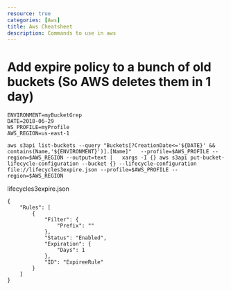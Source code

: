 ```yaml
---
resource: true
categories: [Aws]
title: Aws Cheatsheet
description: Commands to use in aws
---
```


# Add expire policy to a bunch of old buckets (So AWS deletes them in 1 day)

```
ENVIRONMENT=myBucketGrep
DATE=2018-06-29
WS_PROFILE=myProfile
AWS_REGION=us-east-1
```

```
aws s3api list-buckets --query "Buckets[?CreationDate<='${DATE}' && contains(Name,'${ENVIRONMENT}')].[Name]"   --profile=$AWS_PROFILE --region=$AWS_REGION --output=text |   xargs -I {} aws s3api put-bucket-lifecycle-configuration --bucket {} --lifecycle-configuration file://lifecycles3expire.json --profile=$AWS_PROFILE --region=$AWS_REGION
```

lifecycles3expire.json
```
{
    "Rules": [
        {
            "Filter": {
                "Prefix": ""
            },
            "Status": "Enabled",
            "Expiration": {
                "Days": 1
            },
            "ID": "ExpireeRule"
        }
    ]
}
```

